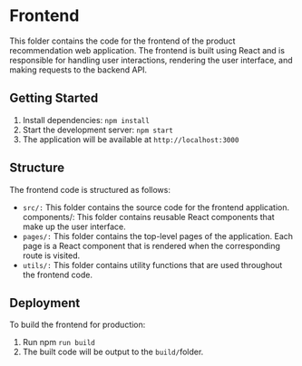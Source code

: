 # Frontend

This folder contains the code for the frontend of the product recommendation web application. The frontend is built using React and is responsible for handling user interactions, rendering the user interface, and making requests to the backend API.

## Getting Started
1. Install dependencies: `npm install`
2. Start the development server: `npm start`
3. The application will be available at `http://localhost:3000`

## Structure
The frontend code is structured as follows:

- `src/:` This folder contains the source code for the frontend application.
components/: This folder contains reusable React components that make up the user interface.
- `pages/:` This folder contains the top-level pages of the application. Each page is a React component that is rendered when the corresponding route is visited.
- `utils/:` This folder contains utility functions that are used throughout the frontend code.
## Deployment
To build the frontend for production:

1. Run npm `run build`
2. The built code will be output to the `build/`folder.